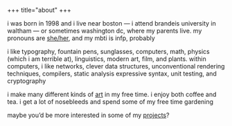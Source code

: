 +++
title="about"
+++

i was born in 1998 and i live near boston — i attend brandeis university in
waltham — or sometimes washington dc, where my parents live. my pronouns are
[she/her][she], and my mbti is infp, probably

i like typography, fountain pens, sunglasses, computers, math, physics (which i
am terrible at), linguistics, modern art, film, and plants. within computers, i
like networks, clever data structures, unconventional rendering techniques,
compilers, static analysis expressive syntax, unit testing, and cryptography

i make many different kinds of [art](/art) in my free time. i enjoy both coffee
and tea. i get a lot of nosebleeds and spend some of my free time gardening

maybe you’d be more interested in some of my [projects](/projects)?

[she]: http://my.pronoun.is/she/her
